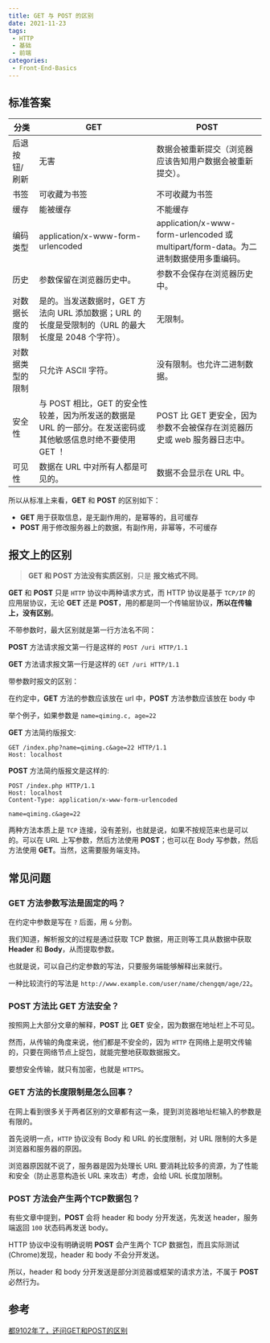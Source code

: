 ```yaml
---
title: GET 与 POST 的区别
date: 2021-11-23
tags:
 - HTTP
 - 基础
 - 前端
categories: 
 - Front-End-Basics
---
```


## 标准答案

| 分类             | GET                                                          | POST                                                         |
| ---------------- | ------------------------------------------------------------ | ------------------------------------------------------------ |
| 后退按钮/刷新    | 无害                                                         | 数据会被重新提交（浏览器应该告知用户数据会被重新提交）。     |
| 书签             | 可收藏为书签                                                 | 不可收藏为书签                                               |
| 缓存             | 能被缓存                                                     | 不能缓存                                                     |
| 编码类型         | application/x-www-form-urlencoded                            | application/x-www-form-urlencoded 或 multipart/form-data。为二进制数据使用多重编码。 |
| 历史             | 参数保留在浏览器历史中。                                     | 参数不会保存在浏览器历史中。                                 |
| 对数据长度的限制 | 是的。当发送数据时，GET 方法向 URL 添加数据；URL 的长度是受限制的（URL 的最大长度是 2048 个字符）。 | 无限制。                                                     |
| 对数据类型的限制 | 只允许 ASCII 字符。                                          | 没有限制。也允许二进制数据。                                 |
| 安全性           | 与 POST 相比，GET 的安全性较差，因为所发送的数据是 URL 的一部分。在发送密码或其他敏感信息时绝不要使用 GET ！ | POST 比 GET 更安全，因为参数不会被保存在浏览器历史或 web 服务器日志中。 |
| 可见性           | 数据在 URL 中对所有人都是可见的。                            | 数据不会显示在 URL 中。                                      |

所以从标准上来看，**GET** 和 **POST** 的区别如下：

- **GET** 用于获取信息，是无副作用的，是幂等的，且可缓存
- **POST** 用于修改服务器上的数据，有副作用，非幂等，不可缓存

## **报文上的区别**

> **GET 和 POST 方法没有实质区别**，只是 **报文格式不同**。

**GET** 和 **POST** 只是 `HTTP` 协议中两种请求方式，而 HTTP 协议是基于 `TCP/IP` 的应用层协议，无论 **GET** 还是 **POST**，用的都是同一个传输层协议，**所以在传输上，没有区别**。



不带参数时，最大区别就是第一行方法名不同：

**POST** 方法请求报文第一行是这样的 `POST /uri HTTP/1.1`

**GET** 方法请求报文第一行是这样的 `GET /uri HTTP/1.1`



带参数时报文的区别：

在约定中，**GET** 方法的参数应该放在 url 中，**POST** 方法参数应该放在 body 中

举个例子，如果参数是 `name=qiming.c, age=22`

**GET** 方法简约版报文:

```
GET /index.php?name=qiming.c&age=22 HTTP/1.1
Host: localhost
```

**POST** 方法简约版报文是这样的:

```
POST /index.php HTTP/1.1
Host: localhost
Content-Type: application/x-www-form-urlencoded

name=qiming.c&age=22
```

两种方法本质上是 `TCP` 连接，没有差别，也就是说，如果不按规范来也是可以的。可以在 URL 上写参数，然后方法使用 **POST**；也可以在 Body 写参数，然后方法使用 **GET**。当然，这需要服务端支持。

## **常见问题**

### **GET 方法参数写法是固定的吗？**

在约定中参数是写在 `?` 后面，用 `&` 分割。

我们知道，解析报文的过程是通过获取 TCP 数据，用正则等工具从数据中获取 **Header** 和 **Body**，从而提取参数。

也就是说，可以自己约定参数的写法，只要服务端能够解释出来就行。

一种比较流行的写法是 `http://www.example.com/user/name/chengqm/age/22`。

### **POST 方法比 GET 方法安全？**

按照网上大部分文章的解释，**POST** 比 **GET** 安全，因为数据在地址栏上不可见。

然而，从传输的角度来说，他们都是不安全的，因为 `HTTP` 在网络上是明文传输的，只要在网络节点上捉包，就能完整地获取数据报文。

要想安全传输，就只有加密，也就是 `HTTPS`。

### **GET 方法的长度限制是怎么回事？**

在网上看到很多关于两者区别的文章都有这一条，提到浏览器地址栏输入的参数是有限的。

首先说明一点，`HTTP` 协议没有 Body 和 URL 的长度限制，对 URL 限制的大多是浏览器和服务器的原因。

浏览器原因就不说了，服务器是因为处理长 URL 要消耗比较多的资源，为了性能和安全（防止恶意构造长 URL 来攻击）考虑，会给 URL 长度加限制。

### **POST 方法会产生两个TCP数据包？**

有些文章中提到，**POST** 会将 header 和 body 分开发送，先发送 header，服务端返回 `100` 状态码再发送 body。

HTTP 协议中没有明确说明 **POST** 会产生两个 TCP 数据包，而且实际测试(Chrome)发现，header 和 body 不会分开发送。

所以，header 和 body 分开发送是部分浏览器或框架的请求方法，不属于 **POST** 必然行为。

## 参考

[都9102年了，还问GET和POST的区别](https://segmentfault.com/a/1190000018129846)
